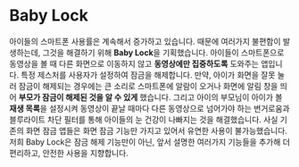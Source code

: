 # Baby Lock

아이들의 스마트폰 사용률은 계속해서 증가하고 있습니다. 때문에 여러가지 불편함이 발생하는데, 그것을 해결하기 위해 **Baby Lock**을 기획했습니다. 아이들이 스마트폰으로 동영상을 볼 때 다른 화면으로 이동하지 않고 **동영상에만 집중하도록** 도와주는 앱입니다. 특정 제스처를 사용자가 설정하여 잠금을 해제합니다. 만약, 아이가 화면을 잘못 눌러 잠금이 해제되는 경우에는 큰 소리로 스마트폰에 알람이 오거나 화면에 알림 창을 띄어 **부모가 잠금이 해제된 것을 알 수 있게** 했습니다. 그리고 아이의 부모님이 아이가 볼 **재생 목록**을 설정시켜 동영상이 끝날 때마다 다른 동영상으로 넘어가야 하는 번거로움과 블루라이트 차단 필터를 통해 아이들의 눈 건강이 나빠지는 것을 해결했습니다. 사실 기존의 화면 잠금 앱들은 화면 잠금 기능만 가지고 있어서 유연한 사용이 불가능했습니다. 저희 Baby Lock은 잠금 해제 기능만이 아닌, 앞서 설명한 여러가지 기능들을 추가해 더 편리하고, 안전한 사용을 지향합니다.
